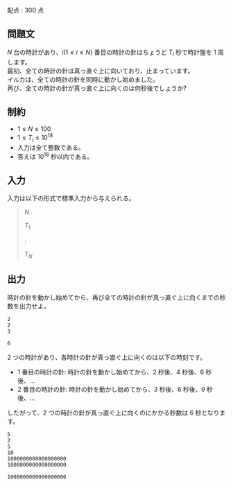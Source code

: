 配点 : $300$ 点

## 問題文

$N$ 台の時計があり、$i(1 \leq i \leq N)$ 番目の時計の針はちょうど $T_i$ 秒で時計盤を $1$ 周します。 <br>
最初、全ての時計の針は真っ直ぐ上に向いており、止まっています。  <br>
イルカは、全ての時計の針を同時に動かし始めました。  <br>
再び、全ての時計の針が真っ直ぐ上に向くのは何秒後でしょうか?    

## 制約

- $1 \leq N \leq 100$
- $1 \leq T_i \leq 10^{18}$
- 入力は全て整数である。
- 答えは $10^{18}$ 秒以内である。

## 入力

入力は以下の形式で標準入力から与えられる。  

> $N$
> 
> $T_1$
> 
> $:$  
> 
> $T_N$

## 出力

時計の針を動かし始めてから、再び全ての時計の針が真っ直ぐ上に向くまでの秒数を出力せよ。

```input1
2
2
3
```

```output1
6
```

$2$ つの時計があり、各時計の針が真っ直ぐ上に向くのは以下の時刻です。

- $1$ 番目の時計の針:  時計の針を動かし始めてから、$2$ 秒後、$4$ 秒後、$6$ 秒後、$...$
- $2$ 番目の時計の針:  時計の針を動かし始めてから、$3$ 秒後、$6$ 秒後、$9$ 秒後、$...$

したがって、$2$ つの時計の針が真っ直ぐ上に向くのにかかる秒数は $6$ 秒となります。

```input2
5
2
5
10
1000000000000000000
1000000000000000000
```

```output2
1000000000000000000
```